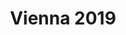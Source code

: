---
layout: event

title: Vienna 2019
category: vienna
permalink: :collection/:categories/2019-09
contact: austria@play14.org

schedule:
  dates: Sept. 5-7 2019
  start: 2019-09-5 18:00:00
  finish: 2019-09-7 17:00:00
  isOver: false

location: To be defined

excerpt: "#play14 Vienna on Sept. 5-7 2019"

timetable:
    - day: Thursday
      desc: We will start in the evening. We will learn to know each other and share a nice dinner all together.
      times:
        - time: 6 PM
          desc: Opening & ice breakers
        - time: 7 PM
          desc: Un-conference & the marketplace
        - time: 8 PM
          desc: Dinner / Mingle
        - time: 9 PM
          desc: More games
        - time: 10 PM
          desc: End of day 1
    - day: Friday
      desc: The day will start in the morning with the marketplace, and then we will play games all day long.
      times:
        - time: 8:30 AM
          desc: Breakfast
        - time: 9 AM
          desc: Warm-ups
        - time: 9:30 AM
          desc: Marketplace
        - time: 10 AM
          desc: Game sessions
        - time: 12:30 PM
          desc: Lunch
        - time: 1:30 PM
          desc: Game sessions
        - time: 6 PM
          desc: Retrospective
        - time: 7 PM
          desc: Pizza &amp; Beers
    - day: Saturday
      desc: The day will also start with the marketplace for a full day of games. Whoever needs to catch a plane can leave earlier.
      times:
        - time: 8:30 AM
          desc: Breakfast
        - time: 9 AM
          desc: Warm-ups
        - time: 9:30 AM
          desc: Marketplace
        - time: 10 AM
          desc: Game sessions
        - time: 12:30 PM
          desc: Lunch
        - time: 1:30 PM
          desc: Game sessions
        - time: 4 PM
          desc: Retrospective
        - time: 5 PM
          desc: Goodbye &amp; see you next time

images:
  - /images/events/vienna/01.jpg

redirect_from:
  - /vienna

members:
  - Mike Leber

mentors:
  - Pierre Neis
  - Julian Kea

sponsors:

---